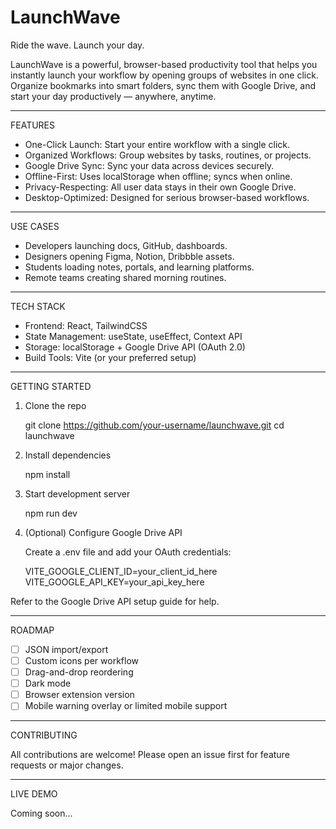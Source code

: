 # LaunchWave

Ride the wave. Launch your day.

LaunchWave is a powerful, browser-based productivity tool that helps you instantly launch your workflow by opening groups of websites in one click. Organize bookmarks into smart folders, sync them with Google Drive, and start your day productively — anywhere, anytime.

---

FEATURES

- One-Click Launch: Start your entire workflow with a single click.
- Organized Workflows: Group websites by tasks, routines, or projects.
- Google Drive Sync: Sync your data across devices securely.
- Offline-First: Uses localStorage when offline; syncs when online.
- Privacy-Respecting: All user data stays in their own Google Drive.
- Desktop-Optimized: Designed for serious browser-based workflows.

---

USE CASES

- Developers launching docs, GitHub, dashboards.
- Designers opening Figma, Notion, Dribbble assets.
- Students loading notes, portals, and learning platforms.
- Remote teams creating shared morning routines.

---

TECH STACK

- Frontend: React, TailwindCSS
- State Management: useState, useEffect, Context API
- Storage: localStorage + Google Drive API (OAuth 2.0)
- Build Tools: Vite (or your preferred setup)

---

GETTING STARTED

1. Clone the repo

   git clone https://github.com/your-username/launchwave.git
   cd launchwave

2. Install dependencies

   npm install

3. Start development server

   npm run dev

4. (Optional) Configure Google Drive API

   Create a .env file and add your OAuth credentials:

   VITE_GOOGLE_CLIENT_ID=your_client_id_here
   VITE_GOOGLE_API_KEY=your_api_key_here

Refer to the Google Drive API setup guide for help.

---

ROADMAP

- [ ] JSON import/export
- [ ] Custom icons per workflow
- [ ] Drag-and-drop reordering
- [ ] Dark mode
- [ ] Browser extension version
- [ ] Mobile warning overlay or limited mobile support

---

CONTRIBUTING

All contributions are welcome!
Please open an issue first for feature requests or major changes.

---

LIVE DEMO

Coming soon...
